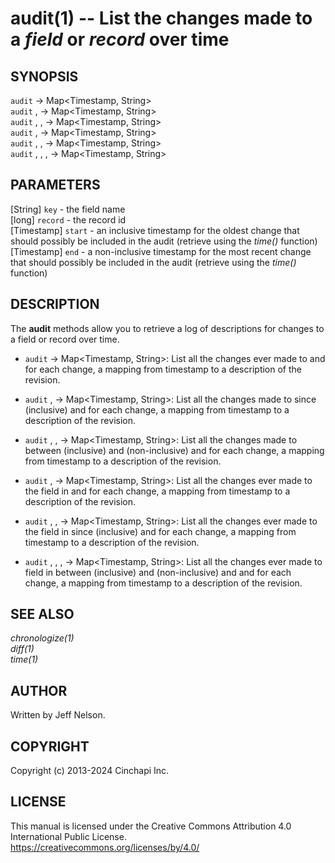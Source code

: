 audit(1) -- List the changes made to a *field* or *record* over time
====================================================================

## SYNOPSIS

`audit` <record> -> Map&lt;Timestamp, String&gt;<br />
`audit` <record>, <start> -> Map&lt;Timestamp, String&gt;<br />
`audit` <record>, <start>, <end> -> Map&lt;Timestamp, String&gt;<br />
`audit` <key>, <record> -> Map&lt;Timestamp, String&gt;<br />
`audit` <key>, <record>, <start> -> Map&lt;Timestamp, String&gt;<br />
`audit` <key>, <record>, <start>, <end> -> Map&lt;Timestamp, String&gt;<br />

## PARAMETERS
[String] `key` - the field name<br />
[long] `record` - the record id<br />
[Timestamp] `start` - an inclusive timestamp for the oldest change that should possibly be included in the audit (retrieve using the *time()* function)<br />
[Timestamp] `end` - a non-inclusive timestamp for the most recent change that should possibly be included in the audit (retrieve using the *time()* function)<br />

## DESCRIPTION
The **audit** methods allow you to retrieve a log of descriptions for changes to a field or record over time.

  * `audit` <record> -> Map&lt;Timestamp, String&gt;:
    List all the changes ever made to <record> and for each change, a mapping from timestamp to a description of the revision.

  * `audit` <record>, <start> -> Map&lt;Timestamp, String&gt;:
    List all the changes made to <record> since <start> (inclusive) and for each change, a mapping from timestamp to a description of the revision.

  * `audit` <record>, <start>, <end> -> Map&lt;Timestamp, String&gt;:
    List all the changes made to <record> between <start> (inclusive) and <end> (non-inclusive) and for each change, a mapping from timestamp to a description of the revision.

  * `audit` <key>, <record> -> Map&lt;Timestamp, String&gt;:
    List all the changes ever made to the <key> field in <record> and for each change, a mapping from timestamp to a description of the revision.

  * `audit` <key>, <record>, <start> -> Map&lt;Timestamp, String&gt;:
    List all the changes ever made to the <key> field in <record> since <start> (inclusive) and for each change, a mapping from timestamp to a description of the revision.

  * `audit` <key>, <record>, <start>, <end> -> Map&lt;Timestamp, String&gt;:
    List all the changes ever made to <key> field in <record> between <start> (inclusive) and <end> (non-inclusive) and and for each change, a mapping from timestamp to a description of the revision.

## SEE ALSO
*chronologize(1)*<br />
*diff(1)*<br />
*time(1)*

## AUTHOR
Written by Jeff Nelson.

## COPYRIGHT
Copyright (c) 2013-2024 Cinchapi Inc.

## LICENSE
This manual is licensed under the Creative Commons Attribution 4.0 International Public License. <br />
https://creativecommons.org/licenses/by/4.0/
